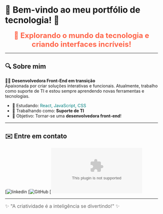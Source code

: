 # 🎨 **Bem-vindo ao meu portfólio de tecnologia!** 🌟

<p align="center">
  <strong><font size="5" color="#FF6347">🚀 Explorando o mundo da tecnologia e criando interfaces incríveis!</font></strong>
</p>

---

## 🔍 Sobre mim

👩‍💻 **Desenvolvedora Front-End em transição**  
Apaixonada por criar soluções interativas e funcionais. Atualmente, trabalho como suporte de TI e estou sempre aprendendo novas ferramentas e tecnologias.

- 🌱 Estudando: <font color="#008080">React, JavaScript, CSS</font>  
- 💼 Trabalhando como: **Suporte de TI**  
- 🎯 Objetivo: Tornar-se uma **desenvolvedora front-end**!

---

## ✉️ Entre em contato

[![linkedin](https://www.linkedin.com/in/vanessabispodev/)
[![GitHub](https://github.com/Vanessabispo)
[![Email](wheidybispo1992@gmail.com)

---

<font size="3" color="#696969">✨ "A criatividade é a inteligência se divertindo!" ✨</font>
